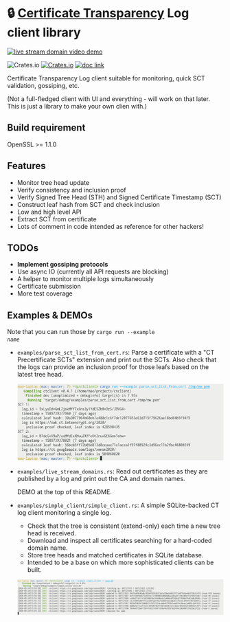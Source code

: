 # &#x1F512; [Certificate Transparency](https://www.certificate-transparency.org/) Log client library

[![live stream domain video demo](./readme_img/demo.gif)](./examples/live_stream_domains.rs)

![Crates.io](https://img.shields.io/crates/l/ctclient)&nbsp;[![Crates.io](https://img.shields.io/crates/v/ctclient)](https://crates.io/crates/ctclient)&nbsp;[![doc link](https://docs.rs/ctclient/badge.svg)](https://docs.rs/ctclient)

Certificate Transparency Log client suitable for monitoring, quick SCT validation, gossiping, etc.

(Not a full-fledged client with UI and everything - will work on that later. This is just a library to make your own clien with.)

## Build requirement

OpenSSL >= 1.1.0

## Features

* Monitor tree head update
* Verify consistency and inclusion proof
* Verify Signed Tree Head (STH) and Signed Certificate Timestamp (SCT)
* Construct leaf hash from SCT and check inclusion
* Low and high level API
* Extract SCT from certificate
* Lots of comment in code intended as reference for other hackers!

## TODOs

* **Implement gossiping protocols**
* Use async IO (currently all API requests are blocking)
* A helper to monitor multiple logs simultaneously
* Certificate submission
* More test coverage

## Examples & DEMOs

Note that you can run those by <code>cargo run --example <i>name</i></code>

* `examples/parse_sct_list_from_cert.rs`: Parse a certificate with a "CT Precertificate SCTs" extension and print out the SCTs. Also check that the logs can provide an inclusion proof for those leafs based on the latest tree head.

	![screenshot](readme_img/example_parse_sct_list_from_cert.png)

* `examples/live_stream_domains.rs`: Read out certificates as they are published by a log and print out the CA and domain names.

	DEMO at the top of this README.

* `examples/simple_client/simple_client.rs`: A simple SQLite-backed CT log client monitoring a single log.

	* Check that the tree is consistent (extend-only) each time a new tree head is received.
	* Download and inspect all certificates searching for a hard-coded domain name.
	* Store tree heads and matched certificates in SQLite database.
	* Intended to be a base on which more sophisticated clients can be built.

	![screenshot](readme_img/example_simple_client.png)
